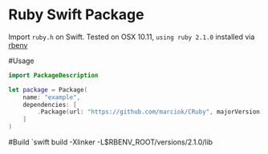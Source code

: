 # Ruby Swift Package 
Import `ruby.h` on Swift.
Tested on OSX 10.11, `using ruby 2.1.0` installed via [rbenv](https://github.com/rbenv/rbenv)

#Usage
```Swift
import PackageDescription

let package = Package(
    name: "example",
    dependencies: [
        .Package(url: "https://github.com/marciok/CRuby", majorVersion: 1)
    ]
)
```

#Build
`swift build -Xlinker -L$RBENV_ROOT/versions/2.1.0/lib
